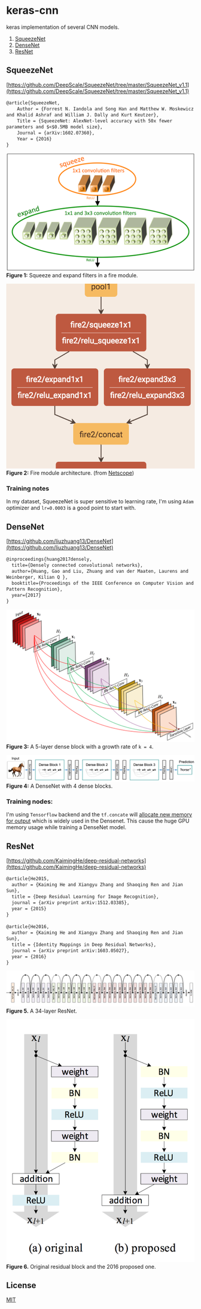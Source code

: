 # keras-cnn
keras implementation of several CNN models.
1. [SqueezeNet](#squeezenet)
2. [DenseNet](#densenet)
3. [ResNet](#resnet)

## SqueezeNet
[https://github.com/DeepScale/SqueezeNet/tree/master/SqueezeNet_v1.1](https://github.com/DeepScale/SqueezeNet/tree/master/SqueezeNet_v1.1)
```
@article{SqueezeNet,
    Author = {Forrest N. Iandola and Song Han and Matthew W. Moskewicz and Khalid Ashraf and William J. Dally and Kurt Keutzer},
    Title = {SqueezeNet: AlexNet-level accuracy with 50x fewer parameters and $<$0.5MB model size},
    Journal = {arXiv:1602.07360},
    Year = {2016}
}
```

![](./assets/squeeze1.png)  
**Figure 1:** Squeeze and expand filters in a fire module.

![](./assets/squeeze2.png)  
**Figure 2:** Fire module architecture. (from [Netscope](http://ethereon.github.io/netscope/quickstart.html))

### Training notes
In my dataset, SqueezeNet is super sensitive to learning rate, I'm using `Adam` optimizer and `lr=0.0003` is a good point to start with.

## DenseNet
[https://github.com/liuzhuang13/DenseNet](https://github.com/liuzhuang13/DenseNet)
```
@inproceedings{huang2017densely,
  title={Densely connected convolutional networks},
  author={Huang, Gao and Liu, Zhuang and van der Maaten, Laurens and Weinberger, Kilian Q },
  booktitle={Proceedings of the IEEE Conference on Computer Vision and Pattern Recognition},
  year={2017}
}
```
![](./assets/densenet1.png)  
**Figure 3:** A 5-layer dense block with a growth rate of `k = 4`.

![](./assets/densenet2.png)  
**Figure 4:** A DenseNet with 4 dense blocks.

### Training nodes:
I'm using `Tensorflow` backend and the `tf.concate` will [allocate new memory for output](https://github.com/tensorflow/tensorflow/blob/master/tensorflow/core/kernels/concat_op.cc#L130) which is widely used in the Densenet. This cause the huge GPU memory usage while training a DenseNet model.


## ResNet
[https://github.com/KaimingHe/deep-residual-networks](https://github.com/KaimingHe/deep-residual-networks)
```
@article{He2015,
  author = {Kaiming He and Xiangyu Zhang and Shaoqing Ren and Jian Sun},
  title = {Deep Residual Learning for Image Recognition},
  journal = {arXiv preprint arXiv:1512.03385},
  year = {2015}
}

@article{He2016,
  author = {Kaiming He and Xiangyu Zhang and Shaoqing Ren and Jian Sun},
  title = {Identity Mappings in Deep Residual Networks},
  journal = {arXiv preprint arXiv:1603.05027},
  year = {2016}
}
```
![](./assets/resnet1.png)  
**Figure 5.** A 34-layer ResNet.

![](./assets/resnet2.png)  
**Figure 6.** Original residual block and the 2016 proposed one.

## License
[MIT](https://opensource.org/licenses/MIT)
